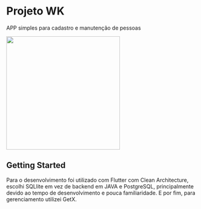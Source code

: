 # Projeto WK

  APP simples para cadastro e manutenção de pessoas
  
  <img src="https://user-images.githubusercontent.com/19561046/134565871-67d672e8-4a0d-48d6-8985-496e9944bee9.png" width="300">

## Getting Started

  Para o desenvolvimento foi utilizado com Flutter com Clean Architecture, escolhi SQLlite em vez de backend em JAVA e PostgreSQL, 
principalmente devido ao tempo de desenvolvimento e pouca familiaridade. E por fim, para gerenciamento utilizei GetX.

